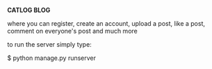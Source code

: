 **CATLOG BLOG**

where you can register, create an account, upload a post, like a post, comment on everyone's post and much more



to run the server simply type:

$ python manage.py runserver

